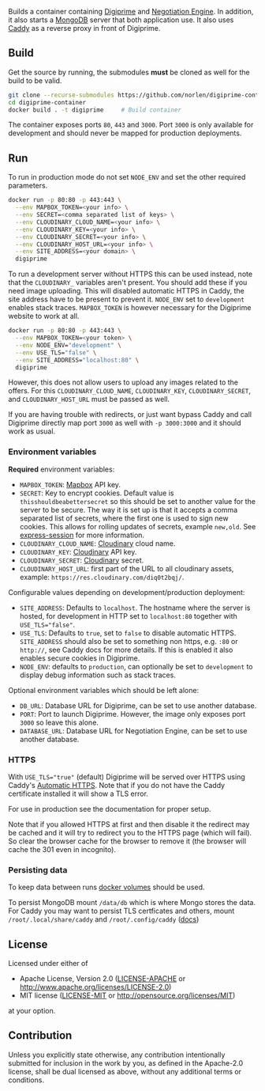 Builds a container containing [Digiprime](https://github.com/norlen/Digiprime) and [Negotiation Engine](https://github.com/norlen/NegotiationEngine). In addition, it also starts a [MongoDB](https://www.mongodb.com/) server that both application use. It also uses [Caddy](https://caddyserver.com/) as a reverse proxy in front of Digiprime.

## Build

Get the source by running, the submodules **must** be cloned as well for the build to be valid.

```bash
git clone --recurse-submodules https://github.com/norlen/digiprime-container
cd digiprime-container
docker build . -t digiprime     # Build container
```

The container exposes ports `80`, `443` and `3000`. Port `3000` is only available for development and should never be mapped for production deployments.

## Run

To run in production mode do not set `NODE_ENV` and set the other required parameters.

```bash
docker run -p 80:80 -p 443:443 \
  --env MAPBOX_TOKEN=<your info> \
  --env SECRET=<comma separated list of keys> \
  --env CLOUDINARY_CLOUD_NAME=<your info> \
  --env CLOUDINARY_KEY=<your info> \
  --env CLOUDINARY_SECRET=<your info> \
  --env CLOUDINARY_HOST_URL=<your info> \
  --env SITE_ADDRESS=<your domain> \
  digiprime
```

To run a development server without HTTPS this can be used instead, note that the `CLOUDINARY_` variables aren't present. You should add these if you need image uploading. This will disabled automatic HTTPS in Caddy, the site address have to be present to prevent it. `NODE_ENV` set to `development` enables stack traces. `MAPBOX_TOKEN` is however necessary for the Digiprime website to work at all.

```bash
docker run -p 80:80 -p 443:443 \
  --env MAPBOX_TOKEN=<your token> \
  --env NODE_ENV="development" \
  --env USE_TLS="false" \
  --env SITE_ADDRESS="localhost:80" \
  digiprime
```

However, this does not allow users to upload any images related to the offers. For this `CLOUDINARY_CLOUD_NAME`, `CLOUDINARY_KEY`, `CLOUDINARY_SECRET`, and `CLOUDINARY_HOST_URL` must be passed as well.

If you are having trouble with redirects, or just want bypass Caddy and call Digiprime directly map port `3000` as well with `-p 3000:3000` and it should work as usual.

### Environment variables

**Required** environment variables:

- `MAPBOX_TOKEN`: [Mapbox](https://www.mapbox.com/) API key.
- `SECRET`: Key to encrypt cookies. Default value is `thisshouldbeabettersecret` so this should be set to another value for the server to be secure. The way it is set up is that it accepts a comma separated list of secrets, where the first one is used to sign new cookies. This allows for rolling updates of secrets, example `new,old`. See [express-session](https://www.npmjs.com/package/express-session) for more information.
- `CLOUDINARY_CLOUD_NAME`: [Cloudinary](https://cloudinary.com/) cloud name.
- `CLOUDINARY_KEY`: [Cloudinary](https://cloudinary.com/) API key.
- `CLOUDINARY_SECRET`: [Cloudinary](https://cloudinary.com/) secret.
- `CLOUDINARY_HOST_URL`: first part of the URL to all cloudinary assets, example: `https://res.cloudinary.com/diq0t2bqj/`.

Configurable values depending on development/production deployment:

- `SITE_ADDRESS`: Defaults to `localhost`. The hostname where the server is hosted, for development in HTTP set to `localhost:80` together with `USE_TLS="false"`.
- `USE_TLS`: Defaults to `true`, set to `false` to disable automatic HTTPS. `SITE_ADDRESS` should also be set to something non https, e.g. `:80` or `http://`, see Caddy docs for more details. If this is enabled it also enables secure cookies in Digiprime.
- `NODE_ENV`: defaults to `production`, can optionally be set to `development` to display debug information such as stack traces.

Optional environment variables which should be left alone:

- `DB_URL`: Database URL for Digiprime, can be set to use another database.
- `PORT`: Port to launch Digiprime. However, the image only exposes port `3000` so leave this alone.
- `DATABASE_URL`: Database URL for Negotiation Engine, can be set to use another database.

### HTTPS

With `USE_TLS="true"` (default) Digiprime will be served over HTTPS using Caddy's [Automatic HTTPS](https://caddyserver.com/docs/automatic-https). Note that if you do not have the Caddy certificate installed it will show a TLS error.

For use in production see the documentation for proper setup.

Note that if you allowed HTTPS at first and then disable it the redirect may be cached and it will try to redirect you to the HTTPS page (which will fail). So clear the browser cache for the browser to remove it (the browser will cache the 301 even in incognito).

### Persisting data

To keep data between runs [docker volumes](https://docs.docker.com/storage/volumes/) should be used.

To persist MongoDB mount `/data/db` which is where Mongo stores the data. For Caddy you may want to persist TLS certficates and others, mount `/root/.local/share/caddy` and `/root/.config/caddy` ([docs](https://caddyserver.com/docs/conventions#data-directory)) 

## License

Licensed under either of

 * Apache License, Version 2.0
   ([LICENSE-APACHE](LICENSE-APACHE) or http://www.apache.org/licenses/LICENSE-2.0)
 * MIT license
   ([LICENSE-MIT](LICENSE-MIT) or http://opensource.org/licenses/MIT)

at your option.

## Contribution

Unless you explicitly state otherwise, any contribution intentionally submitted
for inclusion in the work by you, as defined in the Apache-2.0 license, shall be
dual licensed as above, without any additional terms or conditions.
